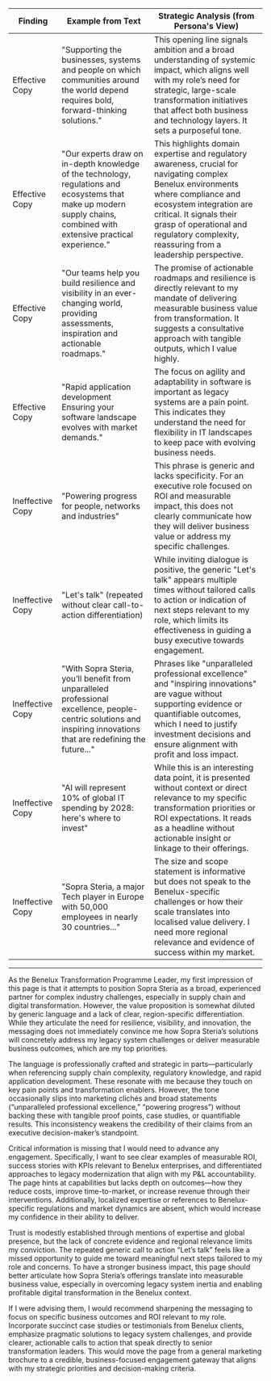 | Finding          | Example from Text                                                                                             | Strategic Analysis (from Persona's View)                                                                                                                                                                                                                   |
| ---------------- | ------------------------------------------------------------------------------------------------------------ | ----------------------------------------------------------------------------------------------------------------------------------------------------------------------------------------------------------------------------------------------------------- |
| Effective Copy   | "Supporting the businesses, systems and people on which communities around the world depend requires bold, forward-thinking solutions." | This opening line signals ambition and a broad understanding of systemic impact, which aligns well with my role’s need for strategic, large-scale transformation initiatives that affect both business and technology layers. It sets a purposeful tone.       |
| Effective Copy   | "Our experts draw on in-depth knowledge of the technology, regulations and ecosystems that make up modern supply chains, combined with extensive practical experience." | This highlights domain expertise and regulatory awareness, crucial for navigating complex Benelux environments where compliance and ecosystem integration are critical. It signals their grasp of operational and regulatory complexity, reassuring from a leadership perspective. |
| Effective Copy   | "Our teams help you build resilience and visibility in an ever-changing world, providing assessments, inspiration and actionable roadmaps." | The promise of actionable roadmaps and resilience is directly relevant to my mandate of delivering measurable business value from transformation. It suggests a consultative approach with tangible outputs, which I value highly.                                  |
| Effective Copy   | "Rapid application development Ensuring your software landscape evolves with market demands."                 | The focus on agility and adaptability in software is important as legacy systems are a pain point. This indicates they understand the need for flexibility in IT landscapes to keep pace with evolving business needs.                                         |
| Ineffective Copy | "Powering progress for people, networks and industries"                                                       | This phrase is generic and lacks specificity. For an executive role focused on ROI and measurable impact, this does not clearly communicate how they will deliver business value or address my specific challenges.                                               |
| Ineffective Copy | "Let's talk" (repeated without clear call-to-action differentiation)                                         | While inviting dialogue is positive, the generic "Let's talk" appears multiple times without tailored calls to action or indication of next steps relevant to my role, which limits its effectiveness in guiding a busy executive towards engagement.         |
| Ineffective Copy | "With Sopra Steria, you’ll benefit from unparalleled professional excellence, people-centric solutions and inspiring innovations that are redefining the future..." | Phrases like "unparalleled professional excellence" and "inspiring innovations" are vague without supporting evidence or quantifiable outcomes, which I need to justify investment decisions and ensure alignment with profit and loss impact.                 |
| Ineffective Copy | "AI will represent 10% of global IT spending by 2028: here's where to invest"                                | While this is an interesting data point, it is presented without context or direct relevance to my specific transformation priorities or ROI expectations. It reads as a headline without actionable insight or linkage to their offerings.                    |
| Ineffective Copy | "Sopra Steria, a major Tech player in Europe with 50,000 employees in nearly 30 countries..."                 | The size and scope statement is informative but does not speak to the Benelux-specific challenges or how their scale translates into localised value delivery. I need more regional relevance and evidence of success within my market.                       |

---

As the Benelux Transformation Programme Leader, my first impression of this page is that it attempts to position Sopra Steria as a broad, experienced partner for complex industry challenges, especially in supply chain and digital transformation. However, the value proposition is somewhat diluted by generic language and a lack of clear, region-specific differentiation. While they articulate the need for resilience, visibility, and innovation, the messaging does not immediately convince me how Sopra Steria’s solutions will concretely address my legacy system challenges or deliver measurable business outcomes, which are my top priorities.

The language is professionally crafted and strategic in parts—particularly when referencing supply chain complexity, regulatory knowledge, and rapid application development. These resonate with me because they touch on key pain points and transformation enablers. However, the tone occasionally slips into marketing clichés and broad statements (“unparalleled professional excellence,” “powering progress”) without backing these with tangible proof points, case studies, or quantifiable results. This inconsistency weakens the credibility of their claims from an executive decision-maker’s standpoint.

Critical information is missing that I would need to advance any engagement. Specifically, I want to see clear examples of measurable ROI, success stories with KPIs relevant to Benelux enterprises, and differentiated approaches to legacy modernization that align with my P&L accountability. The page hints at capabilities but lacks depth on outcomes—how they reduce costs, improve time-to-market, or increase revenue through their interventions. Additionally, localized expertise or references to Benelux-specific regulations and market dynamics are absent, which would increase my confidence in their ability to deliver.

Trust is modestly established through mentions of expertise and global presence, but the lack of concrete evidence and regional relevance limits my conviction. The repeated generic call to action “Let’s talk” feels like a missed opportunity to guide me toward meaningful next steps tailored to my role and concerns. To have a stronger business impact, this page should better articulate how Sopra Steria’s offerings translate into measurable business value, especially in overcoming legacy system inertia and enabling profitable digital transformation in the Benelux context.

If I were advising them, I would recommend sharpening the messaging to focus on specific business outcomes and ROI relevant to my role. Incorporate succinct case studies or testimonials from Benelux clients, emphasize pragmatic solutions to legacy system challenges, and provide clearer, actionable calls to action that speak directly to senior transformation leaders. This would move the page from a general marketing brochure to a credible, business-focused engagement gateway that aligns with my strategic priorities and decision-making criteria.